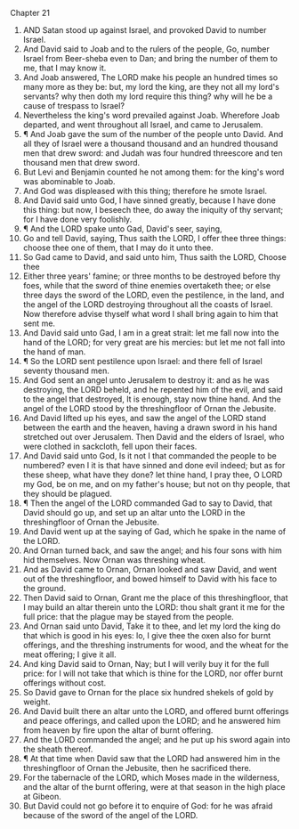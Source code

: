 

Chapter 21

1. AND Satan stood up against Israel, and provoked David to number Israel.
2. And David said to Joab and to the rulers of the people, Go, number Israel from Beer-sheba even to Dan; and bring the number of them to me, that I may know it.
3. And Joab answered, The LORD make his people an hundred times so many more as they be: but, my lord the king, are they not all my lord's servants?  why then doth my lord require this thing?  why will he be a cause of trespass to Israel?
4. Nevertheless the king's word prevailed against Joab. Wherefore Joab departed, and went throughout all Israel, and came to Jerusalem.
5. ¶ And Joab gave the sum of the number of the people unto David. And all they of Israel were a thousand thousand and an hundred thousand men that drew sword: and Judah was four hundred threescore and ten thousand men that drew sword.
6. But Levi and Benjamin counted he not among them: for the king's word was abominable to Joab.
7. And God was displeased with this thing; therefore he smote Israel.
8. And David said unto God, I have sinned greatly, because I have done this thing: but now, I beseech thee, do away the iniquity of thy servant; for I have done very foolishly.
9. ¶ And the LORD spake unto Gad, David's seer, saying,
10. Go and tell David, saying, Thus saith the LORD, I offer thee three things: choose thee one of them, that I may do it unto thee.
11. So Gad came to David, and said unto him, Thus saith the LORD, Choose thee
12. Either three years' famine; or three months to be destroyed before thy foes, while that the sword of thine enemies overtaketh thee; or else three days the sword of the LORD, even the pestilence, in the land, and the angel of the LORD destroying throughout all the coasts of Israel.  Now therefore advise thyself what word I shall bring again to him that sent me.
13. And David said unto Gad, I am in a great strait: let me fall now into the hand of the LORD; for very great are his mercies: but let me not fall into the hand of man.
14. ¶ So the LORD sent pestilence upon Israel: and there fell of Israel seventy thousand men.
15. And God sent an angel unto Jerusalem to destroy it: and as he was destroying, the LORD beheld, and he repented him of the evil, and said to the angel that destroyed, It is enough, stay now thine hand.  And the angel of the LORD stood by the threshingfloor of Ornan the Jebusite.
16. And David lifted up his eyes, and saw the angel of the LORD stand between the earth and the heaven, having a drawn sword in his hand stretched out over Jerusalem.  Then David and the elders of Israel, who were clothed in sackcloth, fell upon their faces.
17. And David said unto God, Is it not I that commanded the people to be numbered?  even I it is that have sinned and done evil indeed; but as for these sheep, what have they done?  let thine hand, I pray thee, O LORD my God, be on me, and on my father's house; but not on thy people, that they should be plagued.
18. ¶ Then the angel of the LORD commanded Gad to say to David, that David should go up, and set up an altar unto the LORD in the threshingfloor of Ornan the Jebusite.
19. And David went up at the saying of Gad, which he spake in the name of the LORD.
20. And Ornan turned back, and saw the angel; and his four sons with him hid themselves.  Now Ornan was threshing wheat.
21. And as David came to Ornan, Ornan looked and saw David, and went out of the threshingfloor, and bowed himself to David with his face to the ground.
22. Then David said to Ornan, Grant me the place of this threshingfloor, that I may build an altar therein unto the LORD: thou shalt grant it me for the full price: that the plague may be stayed from the people.
23. And Ornan said unto David, Take it to thee, and let my lord the king do that which is good in his eyes: lo, I give thee the oxen also for burnt offerings, and the threshing instruments for wood, and the wheat for the meat offering; I give it all.
24. And king David said to Ornan, Nay; but I will verily buy it for the full price: for I will not take that which is thine for the LORD, nor offer burnt offerings without cost.
25. So David gave to Ornan for the place six hundred shekels of gold by weight.
26. And David built there an altar unto the LORD, and offered burnt offerings and peace offerings, and called upon the LORD; and he answered him from heaven by fire upon the altar of burnt offering.
27. And the LORD commanded the angel; and he put up his sword again into the sheath thereof.
28. ¶ At that time when David saw that the LORD had answered him in the threshingfloor of Ornan the Jebusite, then he sacrificed there.
29. For the tabernacle of the LORD, which Moses made in the wilderness, and the altar of the burnt offering, were at that season in the high place at Gibeon.
30. But David could not go before it to enquire of God: for he was afraid because of the sword of the angel of the LORD.
